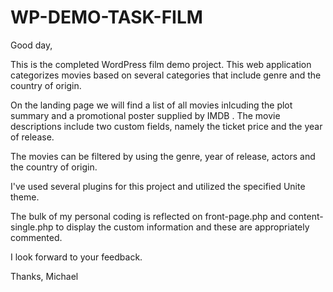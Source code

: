 # WP-DEMO-TASK-FILM

Good day,

This is the completed WordPress film demo project. 
This web application categorizes movies based on several categories that include genre and the country of origin.

On the landing page we will find a list of all movies inlcuding the plot summary and a promotional poster supplied  by IMDB .
The movie descriptions include two custom fields, namely the ticket price and the year of release.

The movies can be filtered by using the genre, year of release, actors and the country of origin.

I've used several plugins for this project and utilized the specified Unite theme.

The bulk of my personal coding is reflected on front-page.php and content-single.php to display the custom information and these are appropriately commented.

I look forward to your feedback.

Thanks,
Michael
